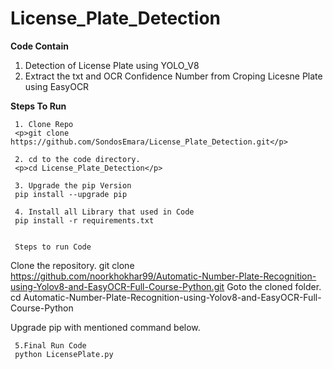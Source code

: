 # License_Plate_Detection

  **Code Contain**
   1. Detection of License Plate using YOLO_V8 
   2. Extract the txt and OCR Confidence Number  from Croping Licesne Plate using EasyOCR 


  **Steps To Run**

     1. Clone Repo
     <p>git clone https://github.com/SondosEmara/License_Plate_Detection.git</p>

     2. cd to the code directory.
     <p>cd License_Plate_Detection</p>

     3. Upgrade the pip Version
     pip install --upgrade pip

     4. Install all Library that used in Code
     pip install -r requirements.txt


     Steps to run Code
Clone the repository.
git clone https://github.com/noorkhokhar99/Automatic-Number-Plate-Recognition-using-Yolov8-and-EasyOCR-Full-Course-Python.git
Goto the cloned folder.
cd Automatic-Number-Plate-Recognition-using-Yolov8-and-EasyOCR-Full-Course-Python

Upgrade pip with mentioned command below.

     5.Final Run Code 
     python LicensePlate.py
     


